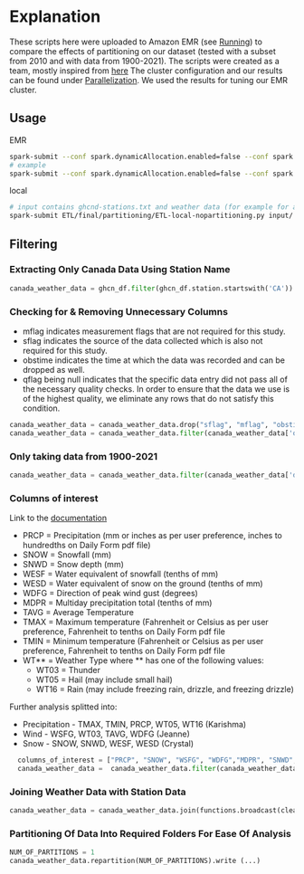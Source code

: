 # Explanation
These scripts here were uploaded to Amazon EMR (see [Running](../../../RUNNING.md)) to compare the effects of partitioning on our dataset
(tested with a subset from 2010 and with data from 1900-2021).
The scripts were created as a team, mostly inspired from [here](../../Analysis/precipitation/Final%20EMR%20Scripts)
The cluster configuration and our results can be found under [Parallelization](../../../Parallelization). We used the results for tuning our EMR cluster.

## Usage
EMR
```bash
spark-submit --conf spark.dynamicAllocation.enabled=false --conf spark.yarn.maxAppAttempts=1 --num-executors=12 --executor-cores=1 --executor-memory=600M s3://kpd3-datastorm-cmpt732/<SCRIPT> <INPUT> <OUTPUT>
# example
spark-submit --conf spark.dynamicAllocation.enabled=false --conf spark.yarn.maxAppAttempts=1 --num-executors=12 --executor-cores=1 --executor-memory=600M s3://kpd3-datastorm-cmpt732/ETL_script-emr-s3.py s3://kpd3-datastorm-cmpt732/ s3://kpd3-datastorm-cmpt732/data_after_ETL-nopartitioning/
```
local
```bash
# input contains ghcnd-stations.txt and weather data (for example for a year only the file 2020.csv.gz)
spark-submit ETL/final/partitioning/ETL-local-nopartitioning.py input/ output/
```

## Filtering
### Extracting Only Canada Data Using Station Name
```python
canada_weather_data = ghcn_df.filter(ghcn_df.station.startswith('CA'))
```

### Checking for & Removing Unnecessary Columns
* mflag indicates measurement flags that are not required for this study.
* sflag indicates the source of the data collected which is also not required for this study. 
* obstime indicates the time at which the data was recorded and can be dropped as well.
* qflag being null indicates that the specific data entry did not pass all of the necessary quality checks. In order to ensure that the data we use is of the highest quality, we eliminate any rows that do not satisfy this condition.
```python
canada_weather_data = canada_weather_data.drop("sflag", "mflag", "obstime")
canada_weather_data = canada_weather_data.filter(canada_weather_data['qflag'].isNull()).drop('qflag')
```

### Only taking data from 1900-2021
```python
canada_weather_data = canada_weather_data.filter(canada_weather_data['date'].like('19%') | canada_weather_data['date'].like('20%'))
```

### Columns of interest
Link to the [documentation](https://www1.ncdc.noaa.gov/pub/data/ghcn/daily/readme.txt)
* PRCP = Precipitation (mm or inches as per user preference, inches to hundredths on Daily Form pdf file)
* SNOW = Snowfall (mm) 
* SNWD = Snow depth (mm)
* WESF = Water equivalent of snowfall (tenths of mm)
* WESD = Water equivalent of snow on the ground (tenths of mm)
* WDFG = Direction of peak wind gust (degrees)
* MDPR = Multiday precipitation total (tenths of mm)
* TAVG = Average Temperature
* TMAX = Maximum temperature (Fahrenheit or Celsius as per user preference, Fahrenheit to tenths on Daily Form pdf file
* TMIN = Minimum temperature (Fahrenheit or Celsius as per user preference, Fahrenheit to tenths on Daily Form pdf file
* WT** = Weather Type where ** has one of the following values:
  * WT03 = Thunder
  * WT05 = Hail (may include small hail)
  * WT16 = Rain (may include freezing rain, drizzle, and freezing drizzle)

Further analysis splitted into:
* Precipitation - TMAX, TMIN, PRCP, WT05, WT16 (Karishma)
* Wind - WSFG, WT03, TAVG, WDFG (Jeanne)
* Snow - SNOW, SNWD, WESF, WESD (Crystal)

```python
  columns_of_interest = ["PRCP", "SNOW", "WSFG", "WDFG","MDPR", "SNWD", "WESF", "WESD", "TMAX", "TAVG", "TMIN","WT03","WT05","WT16"]
  canada_weather_data =  canada_weather_data.filter(canada_weather_data.observation.isin(columns_of_interest))
```

### Joining Weather Data with Station Data
```python
canada_weather_data = canada_weather_data.join(functions.broadcast(cleaned_stations),canada_weather_data['station'] == cleaned_stations['Station ID']).drop('Station ID')
```

### Partitioning Of Data Into Required Folders For Ease Of Analysis
```python
NUM_OF_PARTITIONS = 1
canada_weather_data.repartition(NUM_OF_PARTITIONS).write (...)
```
